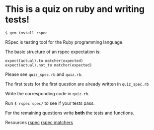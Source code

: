 # This is a quiz on ruby and writing tests!

```
$ gem install rspec
```

RSpec is testing tool for the Ruby programming language.

The basic structure of an rspec expectation is:

```
expect(actual).to matcher(expected)
expect(actual).not_to matcher(expected)
```

Please see `quiz_spec.rb` and `quiz.rb`.

The first tests for the first question are already written in `quiz_spec.rb`

Write the corresponding code in `quiz.rb`.

Run `$ rspec spec/` to see if your tests pass.

For the remaining questions write __both__ the tests and functions.

Resources
[rspec](http://rspec.info/)
[rspec matchers](https://relishapp.com/rspec/rspec-expectations/v/2-14/docs/built-in-matchers)
